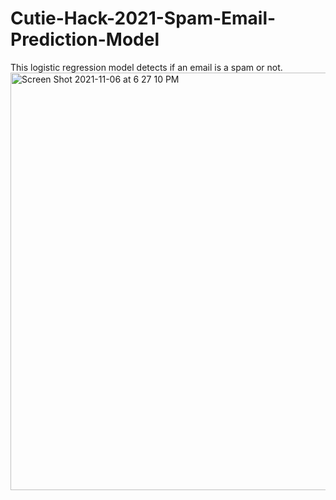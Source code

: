# Cutie-Hack-2021-Spam-Email-Prediction-Model
This logistic regression model detects if an email is a spam or not.
<img width="668" alt="Screen Shot 2021-11-06 at 6 27 10 PM" src="https://user-images.githubusercontent.com/74124373/140628834-ef1ccd81-1925-4066-8c1b-5833b3993650.png">
